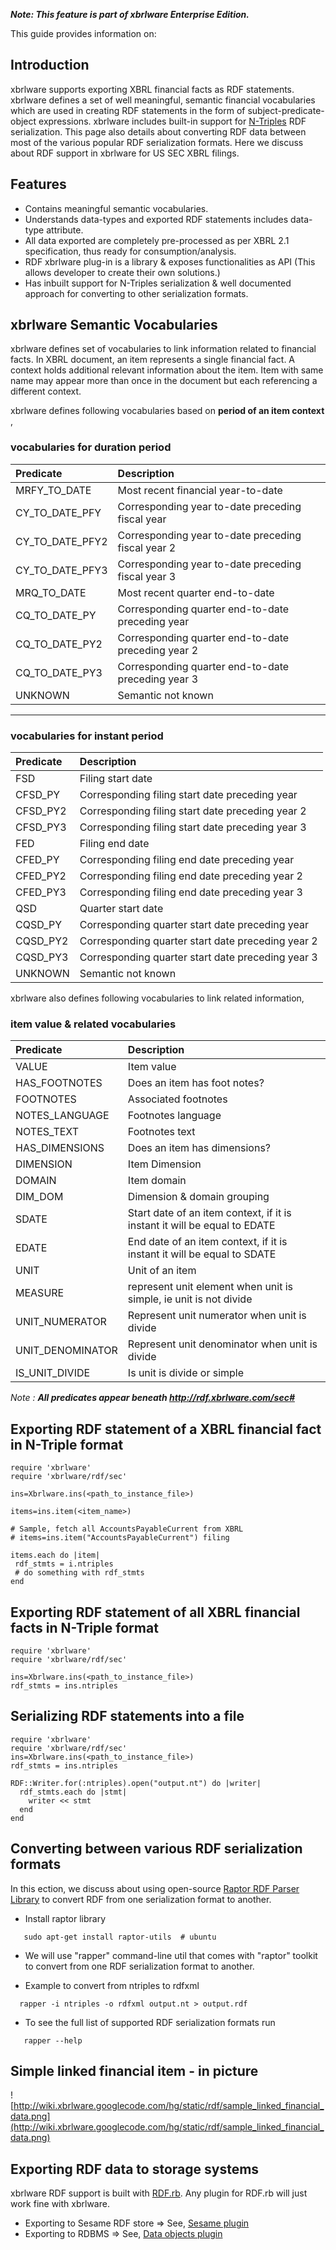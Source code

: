 **_Note: This feature is part of xbrlware Enterprise Edition._**

This guide provides information on:



## Introduction ##

xbrlware supports exporting XBRL financial facts as RDF statements. xbrlware defines a set of well meaningful, semantic financial vocabularies which are used in creating RDF statements in the form of subject-predicate-object expressions. xbrlware includes built-in support for [N-Triples](http://en.wikipedia.org/wiki/N-Triples) RDF serialization. This page also details about converting RDF data between most of the various popular RDF serialization formats. Here we discuss about RDF support in xbrlware for US SEC XBRL filings.

## Features ##
  * Contains meaningful semantic vocabularies.
  * Understands data-types and exported RDF statements includes data-type attribute.
  * All data exported are completely pre-processed as per XBRL 2.1 specification, thus ready for consumption/analysis.
  * RDF xbrlware plug-in is a library & exposes functionalities as API (This allows developer to create their own solutions.)
  * Has inbuilt support for N-Triples serialization & well documented approach for converting to other serialization formats.

## xbrlware Semantic Vocabularies ##
xbrlware defines set of vocabularies to link information related to financial facts. In XBRL document, an item represents a single financial fact. A context holds additional relevant information about the item. Item with same name may appear more than once in the document but each referencing a different context.

xbrlware defines following vocabularies based on **period of an item context** ,
### vocabularies for duration period ###
| **Predicate** | **Description** |
|:--------------|:----------------|
| MRFY\_TO\_DATE | Most recent financial year-to-date |
| CY\_TO\_DATE\_PFY | Corresponding year to-date preceding fiscal year |
| CY\_TO\_DATE\_PFY2 | Corresponding year to-date preceding fiscal year 2 |
| CY\_TO\_DATE\_PFY3 | Corresponding year to-date preceding fiscal year 3 |
| MRQ\_TO\_DATE | Most recent quarter end-to-date |
| CQ\_TO\_DATE\_PY | Corresponding quarter end-to-date preceding year |
| CQ\_TO\_DATE\_PY2 | Corresponding quarter end-to-date preceding year 2 |
| CQ\_TO\_DATE\_PY3 | Corresponding quarter end-to-date preceding year 3 |
| UNKNOWN       | Semantic not known |


---


### vocabularies for instant period ###
| **Predicate** | **Description** |
|:--------------|:----------------|
| FSD           | Filing start date |
| CFSD\_PY      | Corresponding filing start date preceding year |
| CFSD\_PY2     | Corresponding filing start date preceding year 2 |
| CFSD\_PY3     | Corresponding filing start date preceding year 3 |
| FED           | Filing end date |
| CFED\_PY      | Corresponding filing end date preceding year |
| CFED\_PY2     | Corresponding filing end date preceding year 2 |
| CFED\_PY3     | Corresponding filing end date preceding year 3 |
| QSD           | Quarter start date |
| CQSD\_PY      | Corresponding quarter start date preceding year |
| CQSD\_PY2     | Corresponding quarter start date preceding year 2 |
| CQSD\_PY3     | Corresponding quarter start date preceding year 3 |
| UNKNOWN       | Semantic not known |

xbrlware also defines following vocabularies to link related information,
### item value & related vocabularies ###
| **Predicate** | **Description** |
|:--------------|:----------------|
| VALUE         | Item value      |
| HAS\_FOOTNOTES | Does an item has foot notes? |
| FOOTNOTES     | Associated footnotes |
| NOTES\_LANGUAGE | Footnotes language |
| NOTES\_TEXT   | Footnotes text  |
| HAS\_DIMENSIONS | Does an item has dimensions? |
| DIMENSION     | Item Dimension  |
| DOMAIN        | Item domain     |
| DIM\_DOM      | Dimension & domain grouping |
| SDATE         | Start date of an item context, if it is instant it will be equal to EDATE|
| EDATE         | End date of an item context, if it is instant it will be equal to SDATE|
| UNIT          | Unit of an item |
| MEASURE       | represent unit element when unit is simple, ie unit is not divide |
| UNIT\_NUMERATOR | Represent unit numerator when unit is divide |
| UNIT\_DENOMINATOR | Represent unit denominator when unit is divide |
| IS\_UNIT\_DIVIDE | Is unit is divide or simple |

_Note : **All predicates appear beneath http://rdf.xbrlware.com/sec#**_

## Exporting RDF statement of a XBRL financial fact in N-Triple format ##
```
require 'xbrlware'
require 'xbrlware/rdf/sec'

ins=Xbrlware.ins(<path_to_instance_file>)

items=ins.item(<item_name>)

# Sample, fetch all AccountsPayableCurrent from XBRL 
# items=ins.item("AccountsPayableCurrent") filing

items.each do |item|
 rdf_stmts = i.ntriples
 # do something with rdf_stmts
end
```

## Exporting RDF statement of all XBRL financial facts in N-Triple format ##
```
require 'xbrlware'
require 'xbrlware/rdf/sec'

ins=Xbrlware.ins(<path_to_instance_file>)
rdf_stmts = ins.ntriples
```

## Serializing RDF statements into a file ##
```
require 'xbrlware'
require 'xbrlware/rdf/sec'
ins=Xbrlware.ins(<path_to_instance_file>)
rdf_stmts = ins.ntriples

RDF::Writer.for(:ntriples).open("output.nt") do |writer|
  rdf_stmts.each do |stmt|
    writer << stmt
  end
end
```

## Converting between various RDF serialization formats ##
In this ection, we discuss about using open-source [Raptor RDF Parser Library](http://librdf.org/raptor/) to convert RDF from one serialization format to another.

  * Install raptor library
```
   sudo apt-get install raptor-utils  # ubuntu
```

  * We will use "rapper" command-line util that comes with "raptor" toolkit to convert from one RDF serialization format to another.

  * Example to convert from ntriples to rdfxml
```
  rapper -i ntriples -o rdfxml output.nt > output.rdf
```
  * To see the full list of supported RDF serialization formats run
```
   rapper --help
```

## Simple linked financial item - in picture ##
![http://wiki.xbrlware.googlecode.com/hg/static/rdf/sample_linked_financial_data.png](http://wiki.xbrlware.googlecode.com/hg/static/rdf/sample_linked_financial_data.png)

## Exporting RDF data to storage systems ##
xbrlware RDF support is built with [RDF.rb](http://rdf.rubyforge.org/). Any plugin for RDF.rb will just work fine with xbrlware.
  * Exporting to Sesame RDF store => See, [Sesame plugin](http://rdf.rubyforge.org/sesame/)
  * Exporting to RDBMS => See, [Data objects plugin](http://rdf.rubyforge.org/do/)
